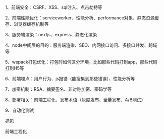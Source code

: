 1、前端安全：CSRF、XSS、sql注入、点击劫持等

2、前端性能优化：serviceworker、性能分析、performance对象、静态资源缓存、浏览器缓存机制等

3、服务端渲染：nextjs、express、静态化渲染

4、node中间层的目的：服务端渲染、SEO、内网接口访问、多接口并发、跨域等

5、wepack打包优化：打包时如何区分环境，比如那些代码打到app，那些代码打到H5等

6、前端埋点：用户行为、js报错（能搜集到那些错误）、性能分析等

7、加密机制：RSA、摘要签名、非对称加密、密码学等

8、部署相关：前端工程化、发布术语（灰度发布、全量发布、A/B测试）

9、自动化测试

抓包



前端工程化

